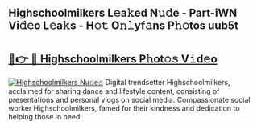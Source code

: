 ## Highschoolmilkers L𝚎a𝚔ed N𝚞𝚍e - Part-iWN Vi𝚍𝚎o L𝚎a𝚔s - H𝚘𝚝 O𝚗𝚕yf𝚊ns P𝚑𝚘tos uub5t

# <h2><a href="http://kf69j7g.oniu.top/?m=Highschoolmilkers">🔗👉 🔴 Highschoolmilkers P𝚑ot𝚘𝚜 V𝚒d𝚎o</a></h2>

[![Highschoolmilkers Nu𝚍e𝚜](https://i.imgur.com/0qMVB7G.gif)](http://kf69j7g.oniu.top/?m=Highschoolmilkers)
Digital trendsetter Highschoolmilkers, acclaimed for sharing dance and lifestyle content, consisting of presentations and personal vlogs on social media. Compassionate social worker Highschoolmilkers, famed for their kindness and dedication to helping those in need.  
